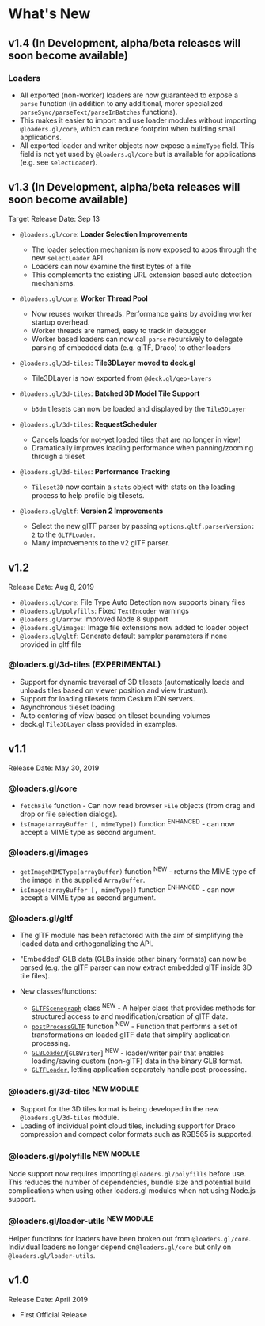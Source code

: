 # What's New

## v1.4 (In Development, alpha/beta releases will soon become available)

### Loaders

- All exported (non-worker) loaders are now guaranteed to expose a `parse` function (in addition to any additional, morer specialized `parseSync/parseText/parseInBatches` functions).
- This makes it easier to import and use loader modules without importing `@loaders.gl/core`, which can reduce footprint when building small applications.
- All exported loader and writer objects now expose a `mimeType` field. This field is not yet used by `@loaders.gl/core` but is available for applications (e.g. see `selectLoader`).

## v1.3 (In Development, alpha/beta releases will soon become available)

Target Release Date: Sep 13

- `@loaders.gl/core`: **Loader Selection Improvements**
    - The loader selection mechanism is now exposed to apps through the new `selectLoader` API.
    - Loaders can now examine the first bytes of a file
    - This complements the existing URL extension based auto detection mechanisms.

- `@loaders.gl/core`: **Worker Thread Pool**
    - Now reuses worker threads. Performance gains by avoiding worker startup overhead.
    - Worker threads are named, easy to track in debugger
    - Worker based loaders can now call `parse` recursively to delegate parsing of embedded data (e.g. glTF, Draco) to other loaders

- `@loaders.gl/3d-tiles`: **Tile3DLayer moved to deck.gl**
    - Tile3DLayer is now exported from `@deck.gl/geo-layers`

- `@loaders.gl/3d-tiles`: **Batched 3D Model Tile Support**
    - `b3dm` tilesets can now be loaded and displayed by the `Tile3DLayer`

- `@loaders.gl/3d-tiles`: **RequestScheduler**
    - Cancels loads for not-yet loaded tiles that are no longer in view)
    - Dramatically improves loading performance when panning/zooming through a tileset

- `@loaders.gl/3d-tiles`: **Performance Tracking**
    - `Tileset3D` now contain a `stats` object with stats on the loading process to help profile big tilesets.

- `@loaders.gl/gltf`: **Version 2 Improvements**
    - Select the new glTF parser by passing `options.gltf.parserVersion: 2` to the `GLTFLoader`.
    - Many improvements to the v2 glTF parser.

## v1.2

Release Date: Aug 8, 2019

- `@loaders.gl/core`: File Type Auto Detection now supports binary files
- `@loaders.gl/polyfills`: Fixed `TextEncoder` warnings
- `@loaders.gl/arrow`: Improved Node 8 support
- `@loaders.gl/images`: Image file extensions now added to loader object
- `@loaders.gl/gltf`: Generate default sampler parameters if none provided in gltf file

### @loaders.gl/3d-tiles (EXPERIMENTAL)

- Support for dynamic traversal of 3D tilesets (automatically loads and unloads tiles based on viewer position and view frustum).
- Support for loading tilesets from Cesium ION servers.
- Asynchronous tileset loading
- Auto centering of view based on tileset bounding volumes
- deck.gl `Tile3DLayer` class provided in examples.

## v1.1

Release Date: May 30, 2019

### @loaders.gl/core

- `fetchFile` function - Can now read browser `File` objects (from drag and drop or file selection dialogs).
- `isImage(arrayBuffer [, mimeType])` function <sup>ENHANCED</sup> - can now accept a MIME type as second argument.

### @loaders.gl/images

- `getImageMIMEType(arrayBuffer)` function <sup>NEW</sup> - returns the MIME type of the image in the supplied `ArrayBuffer`.
- `isImage(arrayBuffer [, mimeType])` function <sup>ENHANCED</sup> - can now accept a MIME type as second argument.

### @loaders.gl/gltf

- The glTF module has been refactored with the aim of simplifying the loaded data and orthogonalizing the API.
- "Embedded' GLB data (GLBs inside other binary formats) can now be parsed (e.g. the glTF parser can now extract embedded glTF inside 3D tile files).

- New classes/functions:
    - [`GLTFScenegraph`](/docs/api-reference/gltf/gltf-scenegraph) class <sup>NEW</sup> - A helper class that provides methods for structured access to and modification/creation of glTF data.
    - [`postProcessGLTF`](/docs/api-reference/gltf/post-process-gltf) function <sup>NEW</sup> - Function that performs a set of transformations on loaded glTF data that simplify application processing.
    - [`GLBLoader`](/docs/api-reference/gltf/glb-loader)/[`GLBWriter`] <sup>NEW</sup> - loader/writer pair that enables loading/saving custom (non-glTF) data in the binary GLB format.
    - [`GLTFLoader`](/docs/api-reference/gltf/gltf-loader), letting application separately handle post-processing.

### @loaders.gl/3d-tiles <sup>NEW MODULE</sup>

- Support for the 3D tiles format is being developed in the new `@loaders.gl/3d-tiles` module.
- Loading of individual point cloud tiles, including support for Draco compression and compact color formats such as RGB565 is supported.

### @loaders.gl/polyfills <sup>NEW MODULE</sup>

Node support now requires importing `@loaders.gl/polyfills` before use. This reduces the number of dependencies, bundle size and potential build complications when using other loaders.gl modules when not using Node.js support.

### @loaders.gl/loader-utils <sup>NEW MODULE</sup>

Helper functions for loaders have been broken out from `@loaders.gl/core`. Individual loaders no longer depend on`@loaders.gl/core` but only on `@loaders.gl/loader-utils`.

## v1.0

Release Date: April 2019

- First Official Release
